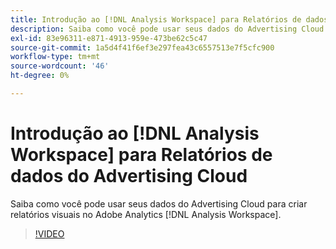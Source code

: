 ```yaml
---
title: Introdução ao [!DNL Analysis Workspace] para Relatórios de dados do Advertising Cloud
description: Saiba como você pode usar seus dados do Advertising Cloud para criar relatórios visuais no Adobe Analytics [!DNL Analysis Workspace].
exl-id: 83e96311-e871-4913-959e-473be62c5c47
source-git-commit: 1a5d4f41f6ef3e297fea43c6557513e7f5cfc900
workflow-type: tm+mt
source-wordcount: '46'
ht-degree: 0%

---
```


# Introdução ao [!DNL Analysis Workspace] para Relatórios de dados do Advertising Cloud

Saiba como você pode usar seus dados do Advertising Cloud para criar relatórios visuais no Adobe Analytics [!DNL Analysis Workspace].

>[!VIDEO](https://video.tv.adobe.com/v/33492)
